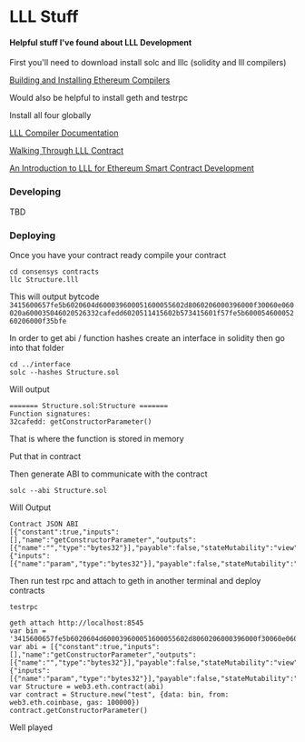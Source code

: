 LLL Stuff
===

#### Helpful stuff I've found about LLL Development

First you'll need to download install solc and lllc (solidity and lll compilers)

[Building and Installing Ethereum Compilers](https://media.consensys.net/installing-ethereum-compilers-61d701e78f6)


Would also be helpful to install geth and testrpc


Install all four globally 


[LLL Compiler Documentation](https://media.readthedocs.org/pdf/lll-docs/latest/lll-docs.pdf)

[Walking Through LLL Contract](https://medium.com/@b.p.edgington/153f2cbe506b)

[An Introduction to LLL for Ethereum Smart Contract Development](https://media.consensys.net/an-introduction-to-lll-for-ethereum-smart-contract-development-e26e38ea6c23)

### Developing

TBD

### Deploying

Once you have your contract ready compile your contract

```
cd consensys contracts
llc Structure.lll
```

This will output bytcode
`3415600657fe5b6020604d600039600051600055602d8060206000396000f30060e060020a600035046020526332cafedd6020511415602b573415601f57fe5b60005460005260206000f35bfe`

In order to get abi / function hashes create an interface in solidity then go into that folder

```
cd ../interface
solc --hashes Structure.sol
```

Will output 

```
======= Structure.sol:Structure =======
Function signatures: 
32cafedd: getConstructorParameter()
```

That is where the function is stored in memory

Put that in contract

Then generate ABI to communicate with the contract

```
solc --abi Structure.sol
```

Will Output 

```
Contract JSON ABI 
[{"constant":true,"inputs":[],"name":"getConstructorParameter","outputs":[{"name":"","type":"bytes32"}],"payable":false,"stateMutability":"view","type":"function"},{"inputs":[{"name":"param","type":"bytes32"}],"payable":false,"stateMutability":"nonpayable","type":"constructor"}]
```

Then run test rpc and attach to geth in another terminal and deploy contracts

```
testrpc
```

```
geth attach http://localhost:8545
var bin = '3415600657fe5b6020604d600039600051600055602d8060206000396000f30060e060020a600035046020526332cafedd6020511415602b573415601f57fe5b60005460005260206000f35bfe'
var abi = [{"constant":true,"inputs":[],"name":"getConstructorParameter","outputs":[{"name":"","type":"bytes32"}],"payable":false,"stateMutability":"view","type":"function"},{"inputs":[{"name":"param","type":"bytes32"}],"payable":false,"stateMutability":"nonpayable","type":"constructor"}]
var Structure = web3.eth.contract(abi)
var contract = Structure.new("test", {data: bin, from: web3.eth.coinbase, gas: 100000})
contract.getConstructorParameter()
```

Well played
